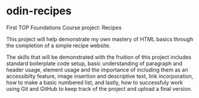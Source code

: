 # odin-recipes
First TOP Foundations Course project: Recipes

This project will help demonstrate my own mastery of HTML basics through the completion of a simple recipe website.

The skills that will be demonstrated with the fruition of this project includes standard boilerplate code setup, basic understanding of paragraph and header usage, element usage and the importance of including them as an accessibilty feature, image insertion and descriptive text, link incorporation, how to make a basic numbered list, and lastly, how to successfuly work using Git and GitHub to keep track of the project and upload a final version.